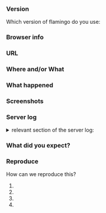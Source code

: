 ### Version
Which version of flamingo do you use: <!-- go to http://<server>/viewer-admin/about.jsp or http://<server>/viewer/about.jsp and paste below -->

### Browser info
<!-- Which browser are you using? visit https://whichbrowser.net/ and paste the information below -->

### URL
<!-- Where can we find an application which has the bug? -->

### Where and/or What
<!--Was it in the viewer or the viewer-admin? Which page and which component? -->

### What happened
<!-- Something odd/unexpected/terrible happened. Tell us everything! -->

### Screenshots
<!-- please resize your browser window before capturing and remember to blur-out any sensitive data in the image before uploading -->

### Server log
<details><summary>relevant section of the server log:</summary>

```

DOUBLECLICK_n_PASTE_HERE

```

</details>


### What did you expect?
<!-- What should have happened? -->

### Reproduce
How can we reproduce this? <!-- A detailed, step-by-step explanation helps us to understand what went wrong. -->

  1. 
  2. 
  3. 
  4. 
  
  
